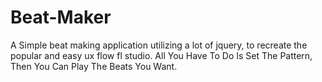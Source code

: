 # Beat-Maker

A Simple beat making application utilizing a lot of jquery, to recreate the popular and easy ux flow fl studio. 
All You Have To Do Is Set The Pattern, Then You Can Play The Beats You Want. 
